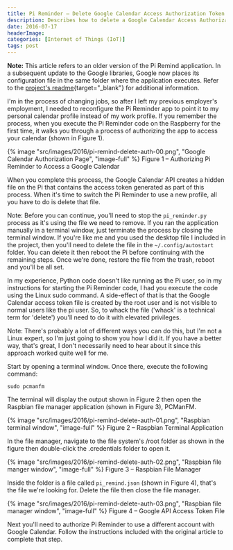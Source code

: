 ```yaml
---
title: Pi Reminder – Delete Google Calendar Access Authorization Token
description: Describes how to delete a Google Calendar Access Authorization Token so you can reconfigure an app to use a different account.
date: 2016-07-17
headerImage: 
categories: [Internet of Things (IoT)]
tags: post
---
```


**Note:** This article refers to an older version of the Pi Remind application. In a subsequent update to the Google libraries, Google now places its configuration file in the same folder where the application executes. Refer to the [project's readme](https://github.com/johnwargo/pi-remind-hd#changing-the-google-profile){target="_blank"} for additional information.

I'm in the process of changing jobs, so after I left my previous employer's employment, I needed to reconfigure the Pi Reminder app to point it to my personal calendar profile instead of my work profile. If you remember the process, when you execute the Pi Reminder code on the Raspberry for the first time, it walks you through a process of authorizing the app to access your calendar (shown in Figure 1).

{% image "src/images/2016/pi-remind-delete-auth-00.png", "Google Calendar Authorization Page", "image-full" %}
Figure 1 – Authorizing Pi Reminder to Access a Google Calendar

When you complete this process, the Google Calendar API creates a hidden file on the Pi that contains the access token generated as part of this process. When it's time to switch the Pi Reminder to use a new profile, all you have to do is delete that file.

Note: Before you can continue, you'll need to stop the `pi_reminder.py` process as it's using the file we need to remove. If you ran the application manually in a terminal window, just terminate the process by closing the terminal window. If you're like me and you used the desktop file I included in the project, then you'll need to delete the file in the `~/.config/autostart` folder. You can delete it then reboot the Pi before continuing with the remaining steps. Once we're done, restore the file from the trash, reboot and you'll be all set.

In my experience, Python code doesn't like running as the Pi user, so in my instructions for starting the Pi Reminder code, I had you execute the code using the Linux sudo command. A side-effect of that is that the Google Calendar access token file is created by the root user and is not visible to normal users like the pi user. So, to whack the file ('whack' is a technical term for 'delete') you'll need to do it with elevated privileges.

Note: There's probably a lot of different ways you can do this, but I'm not a Linux expert, so I'm just going to show you how I did it. If you have a better way, that's great, I don't necessarily need to hear about it since this approach worked quite well for me.

Start by opening a terminal window. Once there, execute the following command:

```shell
sudo pcmanfm
```

The terminal will display the output shown in Figure 2 then open the Raspbian file manager application (shown in Figure 3), PCManFM.

{% image "src/images/2016/pi-remind-delete-auth-01.png", "Raspbian terminal window", "image-full" %}
Figure 2 – Raspbian Terminal Application

In the file manager, navigate to the file system's /root folder as shown in the figure then double-click the .credentials folder to open it.

{% image "src/images/2016/pi-remind-delete-auth-02.png", "Raspbian file manger window", "image-full" %}
Figure 3 – Raspbian File Manager

Inside the folder is a file called `pi_remind.json` (shown in Figure 4), that's the file we're looking for. Delete the file then close the file manager.

{% image "src/images/2016/pi-remind-delete-auth-03.png", "Raspbian file manager window", "image-full" %}
Figure 4 – Google API Access Token File

Next you'll need to authorize Pi Reminder to use a different account with Google Calendar. Follow the instructions included with the original article to complete that step.
